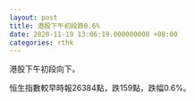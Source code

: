 ```yaml
---
layout: post
title: 港股下午初段跌0.6%
date: 2020-11-19 13:06:19.000000000 +08:00
categories: rthk
---
```


港股下午初段向下。

恒生指數較早時報26384點，跌159點，跌幅0.6%。
